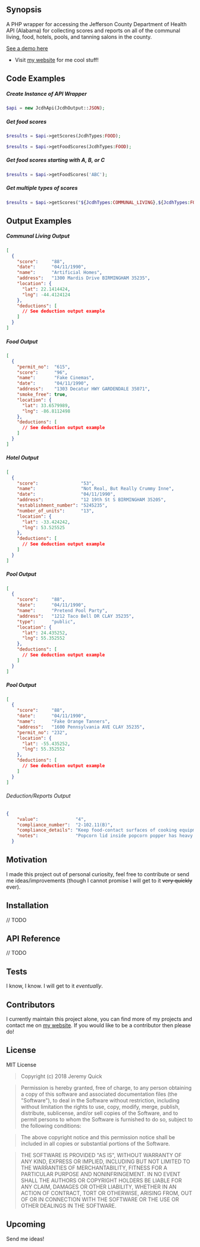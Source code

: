 ## Synopsis

A PHP wrapper for accessing the Jefferson County Department of Health API (Alabama) for collecting scores and reports on all of the communal living, food, hotels, pools, and tanning salons in the county.

[See a demo here](https://www.jcdh.jrquick.com)

* Visit [my website](https://jrquick.com) for me cool stuff!

## Code Examples

##### Create Instance of API Wrapper
```php
$api = new JcdhApi(JcdhOutput::JSON);
```

##### Get food scores
```php
$results = $api->getScores(JcdhTypes:FOOD);
```

```php
$results = $api->getFoodScores(JcdhTypes:FOOD);
```

##### Get food scores starting with A, B, or C
```php
$results = $api->getFoodScores('ABC');
```

##### Get multiple types of scores
```php
$results = $api->getScores("${JcdhTypes:COMMUNAL_LIVING},${JcdhTypes:FOOD},${JcdhTypes:POOL}");
```

## Output Examples

##### Communal Living Output
```json
[
  {
    "score":     "88",
    "date":      "04/11/1990",
    "name":      "Artificial Homes",
    "address":   "1300 Mardis Drive BIRMINGHAM 35235",
    "location": {
      "lat": 22.1414424,
      "lng": -44.4124124
    },
    "deductions": [
      // See deduction output example
    ]
  }
]
```

##### Food Output
```json
[
  {
    "permit_no":  "615",
    "score":      "96",
    "name":       "Fake Cinemas",
    "date":       "04/11/1990",
    "address":    "1303 Decatur HWY GARDENDALE 35071",
    "smoke_free": true,
    "location": {
      "lat": 33.6579989,
      "lng": -86.8112498
    },
    "deductions": [
      // See deduction output example
    ]
  }
]
```

##### Hotel Output
```json
[
  {
    "score":                "53",
    "name":                 "Not Real, But Really Crummy Inne",
    "date":                 "04/11/1990",
    "address":              "12 19th St S BIRMINGHAM 35205",
    "establishment_number": "5245235",
    "number_of_units":      "13",
    "location": {
      "lat": -33.424242,
      "lng": 53.525525
    },
    "deductions": [
      // See deduction output example
    ]
  }
]
```

##### Pool Output
```json
[
  {
    "score":     "88",
    "date":      "04/11/1990",
    "name":      "Pretend Pool Party",
    "address":   "1212 Taco Bell DR CLAY 35235",
    "type":      "public",
    "location": {
      "lat": 24.435252,
      "lng": 55.352552
    },
    "deductions": [
      // See deduction output example
    ]
  }
]
```

##### Pool Output
```json
[
  {
    "score":     "88",
    "date":      "04/11/1990",
    "name":      "Fake Orange Tanners",
    "address":   "1600 Pennsylvania AVE CLAY 35235",
    "permit_no": "232",
    "location": {
      "lat": -55.435252,
      "lng": 55.352552
    },
    "deductions": [
      // See deduction output example
    ]
  }
]
```

###### Deduction/Reports Output 
```json
{
    "value":              "4",
    "compliance_number":  "2-102.11(B)",
    "compliance_details": "Keep food-contact surfaces of cooking equipment (grills, fryers, etc.) and pans free of encrusted grease deposits and other soil accumulations.",
    "notes":              "Popcorn lid inside popcorn popper has heavy grease residue."
  }
```

## Motivation

I made this project out of personal curiosity, feel free to contribute or send me ideas/improvements (though I cannot promise I will get to it ~~very quickly~~ ever).

## Installation

// TODO

## API Reference

// TODO

## Tests

I know, I know. I will get to it _eventually_.

## Contributors

I currently maintain this project alone, you can find more of my projects and contact me on [my website](https://www.jrquick.com). If you would like to be a contributor then please do!

## License

MIT License

>Copyright (c) 2018 Jeremy Quick

>Permission is hereby granted, free of charge, to any person obtaining a copy
of this software and associated documentation files (the "Software"), to deal
in the Software without restriction, including without limitation the rights
to use, copy, modify, merge, publish, distribute, sublicense, and/or sell
copies of the Software, and to permit persons to whom the Software is
furnished to do so, subject to the following conditions:

>The above copyright notice and this permission notice shall be included in all
copies or substantial portions of the Software.

>THE SOFTWARE IS PROVIDED "AS IS", WITHOUT WARRANTY OF ANY KIND, EXPRESS OR
IMPLIED, INCLUDING BUT NOT LIMITED TO THE WARRANTIES OF MERCHANTABILITY,
FITNESS FOR A PARTICULAR PURPOSE AND NONINFRINGEMENT. IN NO EVENT SHALL THE
AUTHORS OR COPYRIGHT HOLDERS BE LIABLE FOR ANY CLAIM, DAMAGES OR OTHER
LIABILITY, WHETHER IN AN ACTION OF CONTRACT, TORT OR OTHERWISE, ARISING FROM,
OUT OF OR IN CONNECTION WITH THE SOFTWARE OR THE USE OR OTHER DEALINGS IN THE
SOFTWARE.

## Upcoming

Send me ideas!
